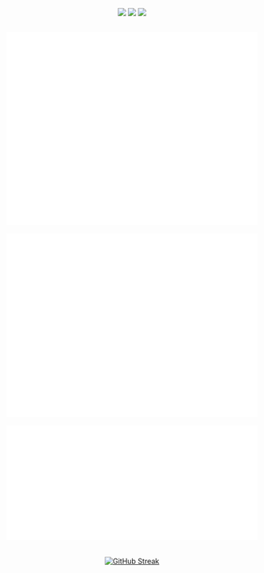<div> 

 <p align="center">
  <a href = "mailto:brn.martinsreis@gmail.com"><img src="https://img.shields.io/badge/Gmail-D14836?style=for-the-badge&logo=gmail&logoColor=white" target="_blank"></a>
  <a href="https://www.linkedin.com/in/bruno-martins-reis/" target="_blank"><img src="https://img.shields.io/badge/-LinkedIn-%230077B5?style=for-the-badge&logo=linkedin&logoColor=white" target="_blank"></a> 
  <a href="https://wa.me/5521998330388" target="_blank"><img src="https://img.shields.io/badge/WhatsApp-25D366?style=for-the-badge&logo=whatsapp&logoColor=white" target="_blank"></a> 
</p>

</div>

##

<p align="center"><img src="metrics.base.svg" alt="Metrics" width="500"></p>
<p align="center"><img src="metrics.plugin.habits.charts.svg" alt="Metrics" width="500"></p>
<p align="center"><img src="metrics.plugin.wakatime.svg" alt="Metrics" width="500"></p>

##

<p align="center">
 <a href="https://git.io/streak-stats"><img src="https://streak-stats.demolab.com?user=brnreis&theme=transparent&hide_border=true&locale=pt_BR&date_format=j%2Fn%5B%2FY%5D&exclude_days=Sun%2CSat&card_width=500&ring=EB5454&fire=EB5454&currStreakLabel=EB5454" alt="GitHub Streak" /></a>
</p>
